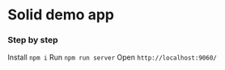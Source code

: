 # Solid demo app

### Step by step 
Install `npm i`
Run `npm run server`
Open `http://localhost:9060/`
